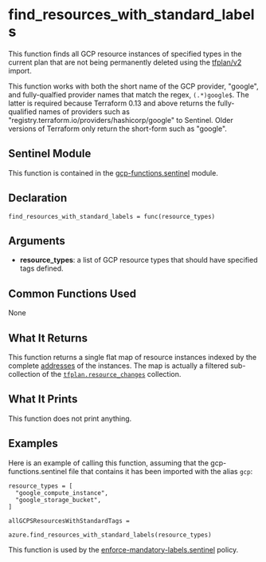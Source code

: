 # find_resources_with_standard_labels

This function finds all GCP resource instances of specified types in the current plan that are not being permanently deleted using the [tfplan/v2](https://www.terraform.io/docs/cloud/sentinel/import/tfplan-v2.html) import.

This function works with both the short name of the GCP provider, "google", and fully-qualfied provider names that match the regex, `(.*)google$`. The latter is required because Terraform 0.13 and above returns the fully-qualified names of providers such as "registry.terraform.io/providers/hashicorp/google" to Sentinel. Older versions of Terraform only return the short-form such as "google".

## Sentinel Module

This function is contained in the [gcp-functions.sentinel](../gcp-functions.sentinel) module.

## Declaration

`find_resources_with_standard_labels = func(resource_types)`

## Arguments

* **resource_types**: a list of GCP resource types that should have specified tags defined.

## Common Functions Used

None

## What It Returns

This function returns a single flat map of resource instances indexed by the complete [addresses](https://www.terraform.io/docs/internals/resource-addressing.html) of the instances. The map is actually a filtered sub-collection of the [`tfplan.resource_changes`](https://www.terraform.io/docs/cloud/sentinel/import/tfplan-v2.html#the-resource_changes-collection) collection.

## What It Prints

This function does not print anything.

## Examples

Here is an example of calling this function, assuming that the gcp-functions.sentinel file that contains it has been imported with the alias `gcp`:
```
resource_types = [
  "google_compute_instance",
  "google_storage_bucket",
]

allGCPSResourcesWithStandardTags =  
                        azure.find_resources_with_standard_labels(resource_types)
```

This function is used by the [enforce-mandatory-labels.sentinel](../../enforce-mandatory-labels.sentinel) policy.
